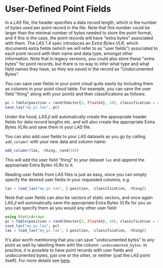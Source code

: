 # User-Defined Point Fields

In a *LAS* file, the header specifies a data record length, which is the number of bytes used per point record in the file. Note that this number could be larger than the minimal number of bytes needed to store the point format, and if this is the case, the point records will have "extra bytes" associated with them. The *LAS* 1.4 spec introduces an *Extra Bytes VLR*, which documents extra fields (which we will refer to as "user fields") associated to each point record with their name and data type, amongst other information. Note that in legacy versions, you could also store these "extra bytes" for point records, but there is no way to infer what type and what field names they have, so they are saved in the record as "Undocumented Bytes".

You can save user fields in your point cloud quite easily by including them as columns in your point cloud table. For example, you can save the user field "thing" along with your points and their classifications as follows:

```julia
pc = Table(position = rand(SVector{3, Float64}, 10), classification = rand(UIn8, 10), thing = rand(10))
save_las("my_pc.las", pc)
```

Under the hood, *LAS.jl* will automatically create the appropriate header fields for data record lengths etc. and will also create the appropriate Extra Bytes *VLRs* and save them in your *LAS* file. 

You can also add user fields to your *LAS* datasets as you go by calling `add_column!` with your new data and column name:

```julia
add_column!(las, :thing, rand(10))
```

This will add the user field "thing" to your dataset `las` and append the appropriate Extra Bytes *VLRs* to it. 

Reading user fields from *LAS* files is just as easy, since you can simply specify the desired user fields in your requested columns, e.g.

```julia
las = load_las("my_pc.las", [:position, :classification, :thing])
```

Note that user fields can also be vectors of static vectors, and once again *LAS.jl* will automatically save the appropriate Extra Bytes *VLRs* for you so you can specify them as you would any other user field:

```julia
using StaticArrays
pc = Table(position = rand(SVector{3, Float64}, 10), classification = rand(UIn8, 10), thing = rand(SVector{3, Float64}, 10))
save_las("my_pc.las", pc)
las = load_las("my_pc.las", [:position, :classification, :thing])
```

It's also worth mentioning that you can save "undocumented bytes" to any point as well by labelling them with the column `:undocumented_bytes`. In practice, it is possible to have point records with user fields and undocumented bytes, just one or the other, or neither (just the *LAS* point itself). For more details see [here](./internals.md#point-records).